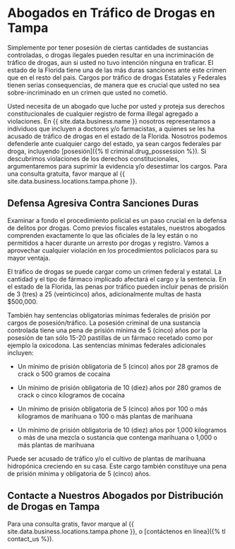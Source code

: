 # Abogados en Tráfico de Drogas en Tampa

Simplemente por tener posesión de ciertas cantidades de sustancias controladas, o drogas ilegales pueden resultar en una incriminación de tráfico de drogas, aun si usted no tuvo intención ninguna en traficar. El estado de la Florida tiene una de las más duras sanciones ante este crimen que en el resto del pais. Cargos por tráfico de drogas Estatales y Federales tienen serias consequencias, de manera que es crucial que usted no sea sobre-incriminado en un crimen que usted no cometió.

Usted necesita de un abogado que luche por usted y proteja sus derechos constitucionales de cualquier registro de forma illegal agregado a violaciones. En {{ site.data.business.name }} nosotros representamos a individuos que incluyen a doctores y/o farmacistas, a quienes se les ha acusado de tráfico de drogas en el estado de la Florida. Nosotros podemos defenderle ante cualquier cargo del estado, ya sean cargos federales par droga,
incluyendo [posesión]({% tl criminal.drug_possession %}). Si descubrimos violaciones de los derechos constitucionales, argumentaremos para suprimir la evidencia y/o desestimar los cargos. Para una consulta gratuita, favor marque al {{ site.data.business.locations.tampa.phone }}.

## Defensa Agresiva Contra Sanciones Duras

Examinar a fondo el procedimiento policial es un paso crucial en la defensa de delitos por drogas. Como previos fiscales estatales, nuestros abogados comprenden exactamente lo que las oficiales de la ley están o no permitidos a hacer durante un arresto por drogas y registro. Vamos a aprovechar cualquier violación en los procedimientos policíacos para su mayor ventaja.

El tráfico de drogas se puede cargar como un crimen federal y estatal. La cantidad y el tipo de fármaco implicado afectará el cargo y la sentencia. En el estado de la Florida, las penas por tráfico pueden incluir penas de prisión de 3 (tres) a 25 (veinticinco) años, adicionalmente multas de hasta $500,000.

También hay sentencias obligatorias mínimas federales de prisión por cargos de posesión/tráfico. La posesión criminal de una sustancia controlada tiene una pena de prisión mínima de 5 (cinco) años por la posesión de tan sólo 15-20 pastillas de un fármaco recetado como por ejemplo la oxicodona. Las sentencias mínimas federales adicionales incluyen:

* Un mínimo de prisión obligatoria de 5 (cinco) años por 28 gramos de crack o 500 gramos de cocaína

* Un mínimo de prisión obligatoria de 10 (diez) años por 280 gramos de crack o cinco kilogramos de cocaína

* Un mínimo de prisión obligatoria de 5 (cinco) años por 100 o más kilogramos de marihuana o 100 o más plantas de marihuana

* Un mínimo de prisión obligatoria de 10 (diez) años por 1,000 kilogramos o más de una mezcla o sustancia que contenga marihuana o 1,000 o más plantas de marihuana

Puede ser acusado de tráfico y/o el cultivo de plantas de marihuana hidropónica creciendo en su casa. Este cargo también constituye una pena de prisión mínima y obligatoria de 5 (cinco) años.

## Contacte a Nuestros Abogados por Distribución de Drogas en Tampa

Para una consulta gratis, favor marque al {{ site.data.business.locations.tampa.phone }}, o [contáctenos en línea]({% tl contact_us %}).

